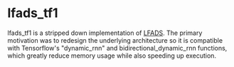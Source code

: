 lfads_tf1
============

lfads_tf1 is a stripped down implementation of [LFADS](https://github.com/tensorflow/models/tree/master/research/lfads). The primary motivation was to redesign the underlying architecture so it is compatible with Tensorflow's "dynamic_rnn" and bidirectional_dynamic_rnn functions, which greatly reduce memory usage while also speeding up execution.
